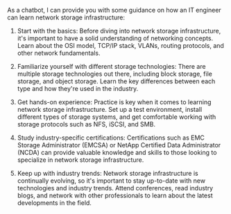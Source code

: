 As a chatbot, I can provide you with some guidance on how an IT engineer can learn network storage infrastructure:

1. Start with the basics: Before diving into network storage infrastructure, it's important to have a solid understanding of networking concepts. Learn about the OSI model, TCP/IP stack, VLANs, routing protocols, and other network fundamentals.

2. Familiarize yourself with different storage technologies: There are multiple storage technologies out there, including block storage, file storage, and object storage. Learn the key differences between each type and how they're used in the industry.

3. Get hands-on experience: Practice is key when it comes to learning network storage infrastructure. Set up a test environment, install different types of storage systems, and get comfortable working with storage protocols such as NFS, iSCSI, and SMB.

4. Study industry-specific certifications: Certifications such as EMC Storage Administrator (EMCSA) or NetApp Certified Data Administrator (NCDA) can provide valuable knowledge and skills to those looking to specialize in network storage infrastructure.

5. Keep up with industry trends: Network storage infrastructure is continually evolving, so it's important to stay up-to-date with new technologies and industry trends. Attend conferences, read industry blogs, and network with other professionals to learn about the latest developments in the field.
